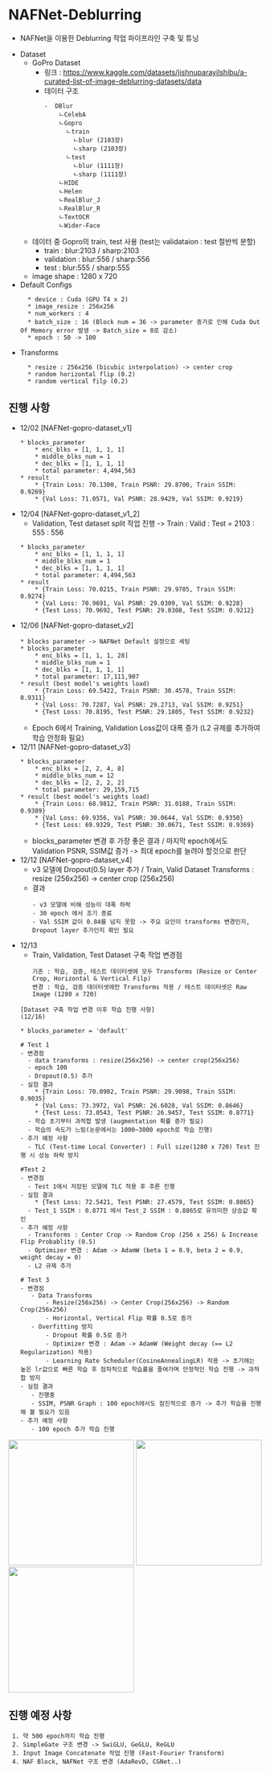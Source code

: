 # NAFNet-Deblurring
- NAFNet을 이용한 Deblurring 작업 파이프라인 구축 및 튜닝
* Dataset
    * GoPro Dataset
       - 링크 : https://www.kaggle.com/datasets/jishnuparayilshibu/a-curated-list-of-image-deblurring-datasets/data
       - 데이터 구조
         ```
         -  DBlur
             ㄴCelebA
             ㄴGopro
               ㄴtrain
                 ㄴblur (2103장)
                 ㄴsharp (2103장)
               ㄴtest
                 ㄴblur (1111장)
                 ㄴsharp (1111장)
             ㄴHIDE
             ㄴHelen
             ㄴRealBlur_J
             ㄴRealBlur_R
             ㄴTextOCR
             ㄴWider-Face
         ```
    - 데이터 중 Gopro의 train, test 사용 (test는 validataion : test 절반씩 분할)
      - train      : blur:2103 / sharp:2103
      - validation : blur:556 / sharp:556
      - test       : blur:555 / sharp:555
    * image shape : 1280 x 720 
* Default Configs
  ```
    * device : Cuda (GPU T4 x 2)
    * image_resize : 256x256
    * num_workers : 4
    * batch_size : 16 (Block num = 36 -> parameter 증가로 인해 Cuda Out Of Memory error 발생 -> Batch_size = 8로 감소)
    * epoch : 50 -> 100
  ```
* Transforms
  ```
    * resize : 256x256 (bicubic interpolation) -> center crop
    * random horizontal flip (0.2)
    * random vertical filp (0.2)
  ```
## 진행 사항
- 12/02
  [NAFNet-gopro-dataset_v1]
  ```
  * blocks_parameter
      * enc_blks = [1, 1, 1, 1]
      * middle_blks_num = 1
      * dec_blks = [1, 1, 1, 1]
      * total parameter: 4,494,563
  * result
      * {Train Loss: 70.1300, Train PSNR: 29.8700, Train SSIM: 0.9269}
      * {Val Loss: 71.0571, Val PSNR: 28.9429, Val SSIM: 0.9219}
  ```
- 12/04
  [NAFNet-gopro-dataset_v1_2]
  - Validation, Test dataset split 작업 진행 -> Train : Valid : Test = 2103 : 555 : 556
  ```
  * blocks_parameter
      * enc_blks = [1, 1, 1, 1]
      * middle_blks_num = 1
      * dec_blks = [1, 1, 1, 1]
      * total parameter: 4,494,563
  * result
      * {Train Loss: 70.0215, Train PSNR: 29.9785, Train SSIM: 0.9274}
      * {Val Loss: 70.9691, Val PSNR: 29.0309, Val SSIM: 0.9228}
      * {Test Loss: 70.9692, Test PSNR: 29.0308, Test SSIM: 0.9212}
  ```
- 12/06
  [NAFNet-gopro-dataset_v2]
  ```
  * blocks parameter -> NAFNet Default 설정으로 세팅
  * blocks_parameter
      * enc_blks = [1, 1, 1, 28]
      * middle_blks_num = 1
      * dec_blks = [1, 1, 1, 1]
      * total parameter: 17,111,907
  * result (best model's weights load)
      * {Train Loss: 69.5422, Train PSNR: 30.4578, Train SSIM: 0.9311}
      * {Val Loss: 70.7287, Val PSNR: 29.2713, Val SSIM: 0.9251}
      * {Test Loss: 70.8195, Test PSNR: 29.1805, Test SSIM: 0.9232}
  ```
  - Epoch 6에서 Training, Validation Loss값이 대폭 증가 (L2 규제를 추가하여 학습 안정화 필요)
- 12/11
  [NAFNet-gopro-dataset_v3]
  ```
  * blocks_parameter
      * enc_blks = [2, 2, 4, 8]
      * middle_blks_num = 12
      * dec_blks = [2, 2, 2, 2]
      * total parameter: 29,159,715
  * result (best model's weights load)
      * {Train Loss: 68.9812, Train PSNR: 31.0188, Train SSIM: 0.9389}
      * {Val Loss: 69.9356, Val PSNR: 30.0644, Val SSIM: 0.9350}
      * {Test Loss: 69.9329, Test PSNR: 30.0671, Test SSIM: 0.9369}
  ```
  - blocks_parameter 변경 후 가장 좋은 결과 / 마지막 epoch에서도 Validation PSNR, SSIM값 증가 -> 최대 epoch를 늘려야 할것으로 판단
- 12/12
  [NAFNet-gopro-dataset_v4]
  - v3 모델에 Dropout(0.5) layer 추가 / Train, Valid Dataset Transforms : resize (256x256) -> center crop (256x256) 
  - 결과
    ```
    - v3 모델에 비해 성능이 대폭 하락
    - 30 epoch 에서 조기 종료
    - Val SSIM 값이 0.84를 넘지 못함 -> 주요 요인이 transforms 변경인지, Dropout layer 추가인지 확인 필요
    ```
- 12/13
  - Train, Validation, Test Dataset 구축 작업 변경점
    ```
    기존 : 학습, 검증, 테스트 데이터셋에 모두 Transforms (Resize or Center Crop, Horizontal & Vertical Filp)
    변경 : 학습, 검증 데이터셋에만 Transforms 적용 / 테스트 데이터셋은 Raw Image (1280 x 720)
    ```
  ```
  [Dataset 구축 작업 변경 이후 학습 진행 사항]
  (12/16)
  
  * blocks_parameter = 'default'
  
  # Test 1
  - 변경점
    - data transforms : resize(256x256) -> center crop(256x256) 
    - epoch 100
    - Dropout(0.5) 추가
  - 실험 결과
      * {Train Loss: 70.0902, Train PSNR: 29.9098, Train SSIM: 0.9035}
      * {Val Loss: 73.3972, Val PSNR: 26.6028, Val SSIM: 0.8646}
      * {Test Loss: 73.0543, Test PSNR: 26.9457, Test SSIM: 0.8771}
    - 학습 초기부터 과적합 발생 (augmentation 확률 증가 필요)
    - 학습의 속도가 느림(논문에서는 1000~3000 epoch로 학습 진행)
  - 추가 예정 사항
    - TLC (Test-time Local Converter) : Full size(1280 x 720) Test 진행 시 성능 하락 방지

  #Test 2
  - 변경점
    - Test 1에서 저장된 모델에 TLC 적용 후 추론 진행
  - 실험 결과
      * {Test Loss: 72.5421, Test PSNR: 27.4579, Test SSIM: 0.8865}
    - Test_1 SSIM : 0.8771 에서 Test_2 SSIM : 0.8865로 유의미한 상승값 확인
  - 추가 예정 사항
    - Transforms : Center Crop -> Random Crop (256 x 256) & Increase Flip Probablity (0.5)
    - Optimizer 변경 : Adam -> AdamW (beta 1 = 0.9, beta 2 = 0.9, weight decay = 0)
    - L2 규제 추가

  # Test 3
  - 변경점
     - Data Transforms
         - Resize(256x256) -> Center Crop(256x256) -> Random Crop(256x256)
         - Horizontal, Vertical Flip 확률 0.5로 증가
     - Overfitting 방지
         - Dropout 확률 0.5로 증가
         - Optimizer 변경 : Adam -> AdamW (Weight decay (== L2 Regularization) 적용)
         - Learning Rate Scheduler(CosineAnnealingLR) 적용 -> 초기에는 높은 lr값으로 빠른 학습 후 점차적으로 학습률을 줄여가며 안정적인 학습 진행 -> 과적합 방지
  - 실험 결과
     - 진행중
     - SSIM, PSNR Graph : 100 epoch에서도 점진적으로 증가 -> 추가 학습을 진행해 볼 필요가 있음
  - 추가 예정 사항
     - 100 epoch 추가 학습 진행
  ```
<img src = "https://github.com/user-attachments/assets/25ff6c1f-fcaf-416a-93ce-1b8d10d53998" width="250" height="250">
<img src = "https://github.com/user-attachments/assets/53ef68ab-47f4-4b83-9151-e1f65bec5667" width="250" height="250">
<img src = "https://github.com/user-attachments/assets/42825487-1c74-454b-a942-1ebcadaebe06" width="250" height="250">

## 진행 예정 사항
```
 1. 약 500 epoch까지 학습 진행
 2. SimpleGate 구조 변경 -> SwiGLU, GeGLU, ReGLU
 3. Input Image Concatenate 작업 진행 (Fast-Fourier Transform)
 4. NAF Block, NAFNet 구조 변경 (AdaRevD, CGNet..)
```
